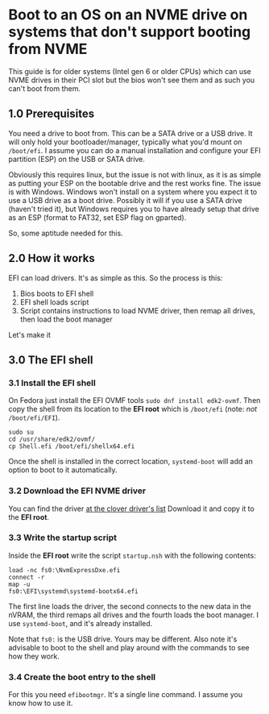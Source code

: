 # Boot to an OS on an NVME drive on systems that don't support booting from NVME

This guide is for older systems (Intel gen 6 or older CPUs) which can use NVME drives in their PCI slot but the bios won't see them and as such you can't boot from them.

## 1.0 Prerequisites
You need a drive to boot from. This can be a SATA drive or a USB drive. It will only hold your bootloader/manager, typically what you'd mount on ```/boot/efi```.
I assume you can do a manual installation and configure your EFI partition (ESP) on the USB or SATA drive.

Obviously this requires linux, but the issue is not with linux, as it is as simple as putting your ESP on the bootable drive and the rest works fine.
The issue is with Windows. Windows won't install on a system where you expect it to use a USB drive as a boot drive. Possibly it will if you use a SATA drive (haven't tried it), but Windows requires you to have already setup that drive as an ESP (format to FAT32, set ESP flag on gparted).

So, some aptitude needed for this.

## 2.0 How it works

EFI can load drivers. It's as simple as this. So the process is this:
1. Bios boots to EFI shell
2. EFI shell loads script
3. Script contains instructions to load NVME driver, then remap all drives, then load the boot manager

Let's make it

## 3.0 The EFI shell

### 3.1 Install the EFI shell

On Fedora just install the EFI OVMF tools ```sudo dnf install edk2-ovmf```.
Then copy the shell from its location to the **EFI root** which is ```/boot/efi``` (note: *not* ```/boot/efi/EFI```).
~~~
sudo su
cd /usr/share/edk2/ovmf/
cp Shell.efi /boot/efi/shellx64.efi
~~~
Once the shell is installed in the correct location, ```systemd-boot``` will add an option to boot to it automatically.

### 3.2 Download the EFI NVME driver

You can find the driver [at the clover driver's list](https://github.com/MatthewPierson/Hackintosh_Files/blob/master/Ryzen%203600%20AB350-GAMING-3%201060%203GB%20CLOVER/EFI/CLOVER/drivers/UEFI/NvmExpressDxe.efi)
Download it and copy it to the **EFI root**.

### 3.3 Write the startup script

Inside the **EFI root** write the script ```startup.nsh``` with the following contents:
~~~
load -nc fs0:\NvmExpressDxe.efi
connect -r
map -u
fs0:\EFI\systemd\systemd-bootx64.efi
~~~

The first line loads the driver, the second connects to the new data in the nVRAM, the third remaps all drives and the fourth loads the boot manager. I use ```systemd-boot```, and it's already installed.

Note that ```fs0:``` is the USB drive. Yours may be different. 
Also note it's advisable to boot to the shell and play around with the commands to see how they work.

### 3.4 Create the boot entry to the shell

For this you need ```efibootmgr```. It's a single line command. I assume you know how to use it.

```
